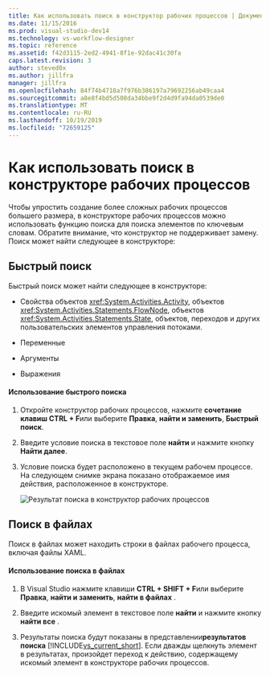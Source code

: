 ```yaml
---
title: Как использовать поиск в конструктор рабочих процессов | Документация Майкрософт
ms.date: 11/15/2016
ms.prod: visual-studio-dev14
ms.technology: vs-workflow-designer
ms.topic: reference
ms.assetid: f42d3115-2ed2-4941-8f1e-92dac41c30fa
caps.latest.revision: 3
author: steved0x
ms.author: jillfra
manager: jillfra
ms.openlocfilehash: 84f74b4718a7f976b386197a79692256ab49caa4
ms.sourcegitcommit: a8e8f4bd5d508da34bbe9f2d4d9fa94da0539de0
ms.translationtype: MT
ms.contentlocale: ru-RU
ms.lasthandoff: 10/19/2019
ms.locfileid: "72659125"
---
```

# <a name="how-to-use-search-in-the-workflow-designer"></a>Как использовать поиск в конструкторе рабочих процессов
Чтобы упростить создание более сложных рабочих процессов большего размера, в конструкторе рабочих процессов можно использовать функцию поиска для поиска элементов по ключевым словам. Обратите внимание, что конструктор не поддерживает замену. Поиск может найти следующее в конструкторе:

## <a name="quick-find"></a>Быстрый поиск
 Быстрый поиск может найти следующее в конструкторе:

- Свойства объектов <xref:System.Activities.Activity>, объектов <xref:System.Activities.Statements.FlowNode>, объектов <xref:System.Activities.Statements.State>, объектов, переходов и других пользовательских элементов управления потоками.

- Переменные

- Аргументы

- Выражения

#### <a name="using-quick-find"></a>Использование быстрого поиска

1. Откройте конструктор рабочих процессов, нажмите **сочетание клавиш CTRL + F**или выберите **Правка**, **найти и заменить**, **Быстрый поиск**.

2. Введите условие поиска в текстовое поле **найти** и нажмите кнопку **Найти далее**.

3. Условие поиска будет расположено в текущем рабочем процессе. На следующем снимке экрана показано отображаемое имя действия, расположенное в конструкторе.

     ![Результат поиска в конструктор рабочих процессов](../workflow-designer/media/designersearch.png "десигнерсеарч")

## <a name="find-in-files"></a>Поиск в файлах
 Поиск в файлах может находить строки в файлах рабочего процесса, включая файлы XAML.

#### <a name="using-find-in-files"></a>Использование поиска в файлах

1. В Visual Studio нажмите клавиши **CTRL + SHIFT + F**или выберите **Правка**, **найти и заменить**, **найти в файлах** .

2. Введите искомый элемент в текстовое поле **найти** и нажмите кнопку **найти все** .

3. Результаты поиска будут показаны в представлении**результатов поиска** [!INCLUDE[vs_current_short](../includes/vs-current-short-md.md)]. Если дважды щелкнуть элемент в результатах, произойдет переход к действию, содержащему искомый элемент в конструкторе рабочих процессов.